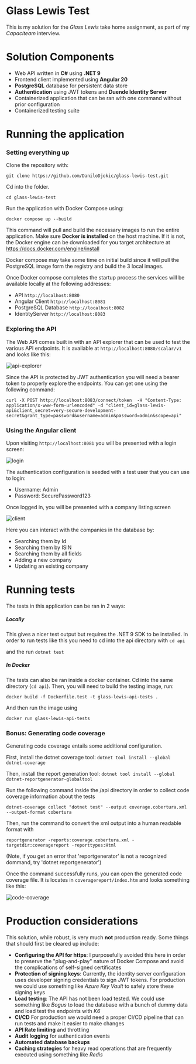 # Glass Lewis Test

This is my solution for the *Glass Lewis* take home assignment, as part of my *Capaciteam* interview.

# Solution Components

- Web API written in **C#** using **.NET 9**
- Frontend client implemented using **Angular 20**  
- **PostgreSQL** database for persistent data store
- **Authentication** using JWT tokens and **Duende Identity Server**
- Containerized application that can be ran with one command without prior configuration
- Containerized testing suite

# Running the application

### Setting everything up

Clone the repository with:

`git clone https://github.com/DaniloDjokic/glass-lewis-test.git`

Cd into the folder.

`cd glass-lewis-test`

Run the application with Docker Compose using:

`docker compose up --build`

This command will pull and build the necessary images to run the entire application. Make sure **Docker is installed** on the host machine. If it is not, the Docker engine can be downloaded for you target architecture at https://docs.docker.com/engine/install

Docker compose may take some time on initial build since it will pull the PostgreSQL image form the registry and build the 3 local images.

Once Docker compose completes the startup process the services will be available locally at the following addresses:

- API `http://localhost:8080`
- Angular Client `http://localhost:8081`
- PostgreSQL Database `http://localhost:8082`
- IdentityServer `http://localhost:8083`

### Exploring the API

The Web API comes built in with an API explorer that can be used to test the various API endpoints. 
It is available at `http://localhost:8080/scalar/v1` and looks like this:

![api-explorer](https://github.com/user-attachments/assets/78eaeb4f-2cdc-48c6-94da-7944d416c526)

Since the API is protected by JWT authentication you will need a bearer token to properly explore the endpoints. You can get one using the following command:

`curl -X POST http://localhost:8083/connect/token  -H "Content-Type: application/x-www-form-urlencoded" -d "client_id=glass-lewis-api&client_secret=very-secure-development-secret&grant_type=password&username=admin&password=admin&scope=api"`

### Using the Angular client

Upon visiting `http://localhost:8081` you will be presented with a login screen:

![login](https://github.com/user-attachments/assets/284557ce-f7eb-4594-9308-88eb425b2196)

The authentication configuration is seeded with a test user that you can use to login:

- Username: Admin
- Password: SecurePassword123

Once logged in, you will be presented with a company listing screen

![client](https://github.com/user-attachments/assets/333ce0c1-c144-4ca3-ae71-d08c848add32)

Here you can interact with the companies in the database by:

- Searching them by Id
- Searching them by ISIN
- Searching them by all fields
- Adding a new company
- Updating an existing company

# Running tests

The tests in this application can be ran in 2 ways:

##### Locally

This gives a nicer test output but requires the .NET 9 SDK to be installed. In order to run tests like this you need to cd into the api directory with `cd api`

and the run `dotnet test`

##### In Docker

The tests can also be ran inside a docker container. Cd into the same directory (`cd api`).
Then, you will need to build the testing image, run:

`docker build -f Dockerfile.test -t glass-lewis-api-tests .`

And then run the image using

`docker run glass-lewis-api-tests`

### Bonus: Generating code coverage

Generating code coverage entails some additional configuration.

First, install the dotnet coverage tool:
`dotnet tool install --global dotnet-coverage`

Then, install the report generation tool:
`dotnet tool install --global dotnet-reportgenerator-globaltool`

Run the following command inside the /api directory in order to collect code coverage information about the tests

`dotnet-coverage collect "dotnet test" --output coverage.cobertura.xml --output-format cobertura`

Then, run the command to convert the xml output into a human readable format with

`reportgenerator -reports:coverage.cobertura.xml -targetdir:coveragereport -reporttypes:Html`

(Note, if you get an error that 'reportgenerator' is not a recognized dommand, try 'dotnet reportgenerator')

Once the command successfully runs, you can open the generated code coverage file. It is locates in `coveragereport/index.htm` and looks something like this:

![code-coverage](https://github.com/user-attachments/assets/4fdb3ba8-a34d-48b3-9cff-3bc55e40d702)

# Production considerations

This solution, while robust, is very much **not** production ready. Some things that should first be cleared up include:

- **Configuring the API for https**: I purposefully avoided this here in order to preserve the "plug-and-play" nature of Docker Compose and avoid the complications of self-signed certificates
- **Protection of signing keys**: Currently, the identity server configuration uses developer signing credentials to sign JWT tokens. For production we could use something like *Azure Key Vault* to safely store these signing keys
- **Load testing**: The API has not been load tested. We could use something like *Bogus* to load the database with a bunch of dummy data and load test the endpoints with *K6*
- **CI/CD** For production we would need a proper CI/CD pipeline that can run tests and make it easier to make changes
- **API Rate limiting** and throttling
- **Audit logging** for authentication events
- **Automated database backups**
- **Caching strategies** for heavy read operations that are frequently executed using something like *Redis*
